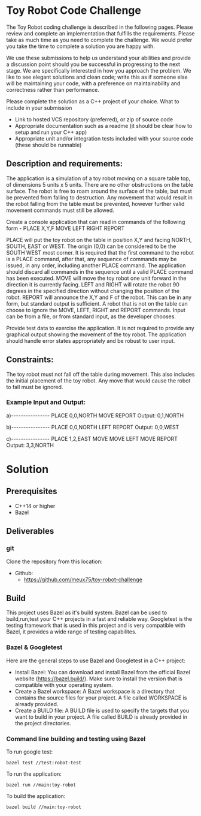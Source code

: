 # Toy Robot Code Challenge 

The Toy Robot coding challenge is described in the following pages. Please review and complete an implementation that fulfills the requirements. Please take as much time as you need to complete the challenge. We would prefer you take the time to complete a solution you are happy with. 

We use these submissions to help us understand your abilities and provide a discussion point should you be successful in progressing to the next stage. We are specifically interested in how you approach the problem. We like to see elegant solutions and clean code; write this as if someone else will be maintaining your code, with a preference on maintainability and correctness rather than performance. 

Please complete the solution as a C++ project of your choice. 
What to include in your submission 
 - Link to hosted VCS repository (preferred), or zip of source code 
 - Appropriate documentation such as a readme (it should be clear how to setup and run your C++ app)
 - Appropriate unit and/or integration tests included with your source code (these should be runnable) 

## Description and requirements: 

The application is a simulation of a toy robot moving on a square table top, of dimensions 5 units x 5 units. There are no other obstructions on the table surface. The robot is free to roam around the surface of the table, but must be prevented from falling to destruction. Any movement that would result in the robot falling from the table must be prevented, however further valid movement commands must still be allowed. 

Create a console application that can read in commands of the following form - 
PLACE X,Y,F 
MOVE 
LEFT 
RIGHT 
REPORT 

PLACE will put the toy robot on the table in position X,Y and facing NORTH, SOUTH, EAST or WEST. The origin (0,0) can be considered to be the SOUTH WEST most corner. It is required that the first command to the robot is a PLACE command, after that, any sequence of commands may be issued, in any order, including another PLACE command. The
application should discard all commands in the sequence until a valid PLACE command has been executed. MOVE will move the toy robot one unit forward in the direction it is currently facing. 
LEFT and RIGHT will rotate the robot 90 degrees in the specified direction without changing the position of the robot. REPORT will announce the X,Y and F of the robot. This can be in any form, but standard output is sufficient. A robot that is not on the table can choose to ignore the MOVE, LEFT, RIGHT and REPORT commands. Input can be from a file, or from standard input, as the developer chooses. 

Provide test data to exercise the application. 
It is not required to provide any graphical output showing the movement of the toy robot. 
The application should handle error states appropriately and be robust to user input. 

## Constraints: 

The toy robot must not fall off the table during movement. This also includes the initial placement of the toy robot. Any move that would cause the robot to fall must be ignored. 

### Example Input and Output: 

a)---------------- 
PLACE 0,0,NORTH 
MOVE 
REPORT 
Output: 0,1,NORTH 

b)---------------- 
PLACE 0,0,NORTH 
LEFT 
REPORT 
Output: 0,0,WEST 

c)---------------- 
PLACE 1,2,EAST 
MOVE 
MOVE 
LEFT 
MOVE 
REPORT 
Output: 3,3,NORTH


# Solution

## Prerequisites

* C++14 or higher
* Bazel

## Deliverables

### git

Clone the repository from this location:

* Github:
  - https://github.com/meux75/toy-robot-challenge

## Build

This project uses Bazel as it's build system. Bazel can be used to build,run,test your C++ projects in a fast and reliable way. 
Googletest is the testing framework that is used in this project and is very compatible with Bazel, it provides a wide range of testing capabilites.

### Bazel & Googletest

Here are the general steps to use Bazel and Googletest in a C++ project:

* Install Bazel: You can download and install Bazel from the official Bazel website (https://bazel.build/). Make sure to install the version that is compatible with your operating system.
* Create a Bazel workspace: A Bazel workspace is a directory that contains the source files for your project. A file called WORKSPACE is already provided.
* Create a BUILD file: A BUILD file is used to specify the targets that you want to build in your project. A file called BUILD is already provided in the project directories.

### Command line building and testing using Bazel

To run google test: 
```
bazel test //test:robot-test
```

To run the application:
```
bazel run //main:toy-robot
```

To build the application:
```
bazel build //main:toy-robot
```

